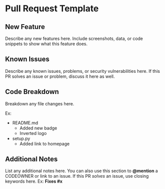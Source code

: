 # Pull Request Template

## New Feature

Describe any new features here.
Include screenshots, data, or code snippets to show what this feature does.

## Known Issues

Describe any known issues, problems, or security vulnerabilities here.
If this PR solves an issue or problem, discuss it here as well.

## Code Breakdown

Breakdown any file changes here.

Ex:

- README.md
  - Added new badge
  - Inverted logo
- setup.py
  - Added link to homepage

## Additional Notes

List any additional notes here.
You can also use this section to **@mention** a CODEOWNER or link to an issue.
If this PR *solves* an issue, use closing keywords here. Ex:
**Fixes #x**
